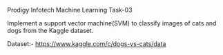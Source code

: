 Prodigy Infotech Machine Learning Task-03

Implement a support vector machine(SVM) to classify images of cats and dogs from the Kaggle dataset.

Dataset:- https://www.kaggle.com/c/dogs-vs-cats/data
